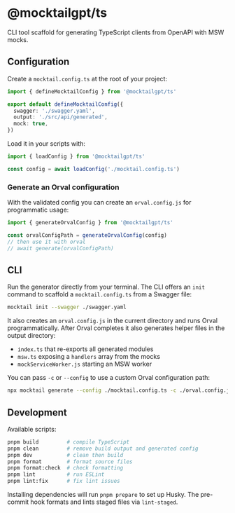 # @mocktailgpt/ts

CLI tool scaffold for generating TypeScript clients from OpenAPI with MSW mocks.

## Configuration

Create a `mocktail.config.ts` at the root of your project:

```ts
import { defineMocktailConfig } from '@mocktailgpt/ts'

export default defineMocktailConfig({
  swagger: './swagger.yaml',
  output: './src/api/generated',
  mock: true,
})
```

Load it in your scripts with:

```ts
import { loadConfig } from '@mocktailgpt/ts'

const config = await loadConfig('./mocktail.config.ts')
```

### Generate an Orval configuration

With the validated config you can create an `orval.config.js` for programmatic usage:

```ts
import { generateOrvalConfig } from '@mocktailgpt/ts'

const orvalConfigPath = generateOrvalConfig(config)
// then use it with orval
// await generate(orvalConfigPath)
```

## CLI

Run the generator directly from your terminal. The CLI offers an `init` command
to scaffold a `mocktail.config.ts` from a Swagger file:

```bash
mocktail init --swagger ./swagger.yaml
```

It also creates an
`orval.config.js` in the current directory and runs Orval programmatically.
After Orval completes it also generates helper files in the output directory:

- `index.ts` that re-exports all generated modules
- `msw.ts` exposing a `handlers` array from the mocks
- `mockServiceWorker.js` starting an MSW worker

You can pass `-c` or `--config` to use a custom Orval configuration path:

```bash
npx mocktail generate --config ./mocktail.config.ts -c ./orval.config.js
```

## Development

Available scripts:

```bash
pnpm build         # compile TypeScript
pnpm clean         # remove build output and generated config
pnpm dev           # clean then build
pnpm format        # format source files
pnpm format:check  # check formatting
pnpm lint          # run ESLint
pnpm lint:fix      # fix lint issues
```

Installing dependencies will run `pnpm prepare` to set up Husky.
The pre-commit hook formats and lints staged files via `lint-staged`.
